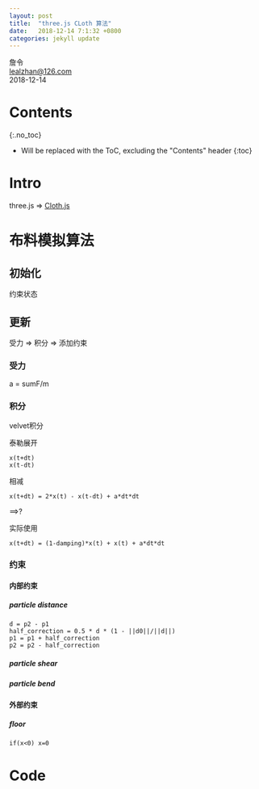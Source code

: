 ```yaml
---
layout: post
title:  "three.js CLoth 算法"
date:   2018-12-14 7:1:32 +0800
categories: jekyll update
---
```


詹令   
lealzhan@126.com    
2018-12-14    

# Contents
{:.no_toc}

* Will be replaced with the ToC, excluding the "Contents" header
{:toc}

# Intro

three.js => [Cloth.js](https://github.com/mrdoob/three.js/blob/master/examples/js/Cloth.js)

# 布料模拟算法

## 初始化

约束状态

## 更新

受力 => 积分 => 添加约束


### 受力

a = sumF/m


### 积分

velvet积分

泰勒展开

    x(t+dt)
    x(t-dt)

相减

    x(t+dt) = 2*x(t) - x(t-dt) + a*dt*dt

==>?

实际使用

    x(t+dt) = (1-damping)*x(t) + x(t) + a*dt*dt




### 约束

#### 内部约束

##### particle distance

	d = p2 - p1
    half_correction = 0.5 * d * (1 - ||d0||/||d||)
    p1 = p1 + half_correction
	p2 = p2 - half_correction

##### particle shear


##### particle bend



#### 外部约束

##### floor

    if(x<0) x=0


# Code








